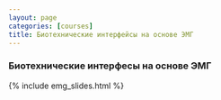 ```yaml
---
layout: page
categories: [courses]
title: Биотехнические интерфейсы на основе ЭМГ
---
```

### Биотехнические интерфесы на основе ЭМГ
{% include emg_slides.html %}
